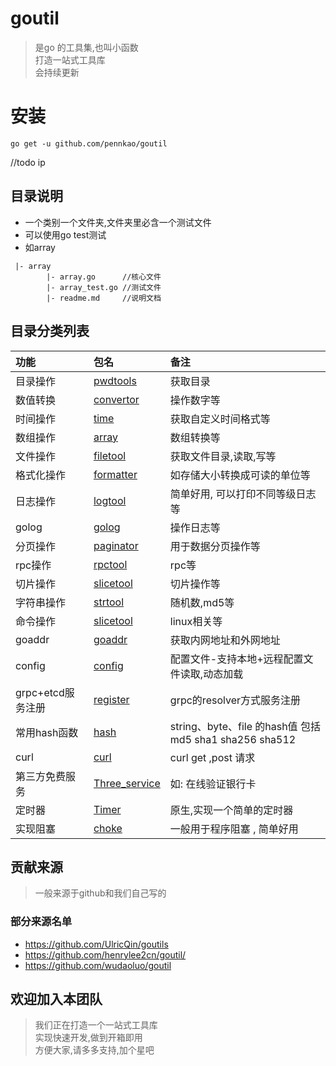 # goutil
> 是go 的工具集,也叫小函数 <br/>打造一站式工具库<br/>会持续更新

# 安装
```
go get -u github.com/pennkao/goutil
```
//todo ip

## 目录说明
- 一个类别一个文件夹,文件夹里必含一个测试文件
- 可以使用go test测试
- 如array

```
 |- array
        |- array.go      //核心文件
        |- array_test.go //测试文件
        |- readme.md     //说明文档
```

## 目录分类列表

| 功能 | 包名 |  备注 |
| :--- | :--- | :--- |
| 目录操作 | [pwdtools](pwdtools/pwdtools.go) | 获取目录 |
| 数值转换 | [convertor](convertor/readme.md) | 操作数字等 |
| 时间操作 | [time](time/readme.md) |  获取自定义时间格式等|
| 数组操作 | [array](array) |  数组转换等|
| 文件操作 | [filetool](filetool) |  获取文件目录,读取,写等|
| 格式化操作 | [formatter](formatter) |  如存储大小转换成可读的单位等|
| 日志操作 | [logtool](logtool) | 简单好用, 可以打印不同等级日志等|
| golog | [golog](golog) |  操作日志等|
| 分页操作 | [paginator](paginator) |  用于数据分页操作等|
| rpc操作 | [rpctool](rpctool) |  rpc等|
| 切片操作 | [slicetool](slicetool) |  切片操作等|
| 字符串操作 | [strtool](strtool) |  随机数,md5等|
| 命令操作 | [slicetool](slicetool) |  linux相关等|
| goaddr | [goaddr](goaddr/readme.md) |  获取内网地址和外网地址|
| config | [config](config/readme.md) |  配置文件-支持本地+远程配置文件读取,动态加载|
| grpc+etcd服务注册 | [register](register/README.md) |  grpc的resolver方式服务注册|
| 常用hash函数 | [hash](hash/README.md) |  string、byte、file 的hash值 包括md5 sha1 sha256 sha512 |
| curl | [curl](curl/curl.go) |  curl get ,post 请求 |
| 第三方免费服务 | [Three_service](three_service/bank.go) |  如: 在线验证银行卡|
| 定时器 | [Timer](timer/timer.go) |  原生,实现一个简单的定时器 |
| 实现阻塞 | [choke](choke/README.md) | 一般用于程序阻塞 , 简单好用 |


## 贡献来源
> 一般来源于github和我们自己写的

### 部分来源名单

- https://github.com/UlricQin/goutils
- https://github.com/henrylee2cn/goutil/
- https://github.com/wudaoluo/goutil


## 欢迎加入本团队
> 我们正在打造一个一站式工具库<br/>实现快速开发,做到开箱即用<br/>方便大家,请多多支持,加个星吧


